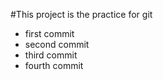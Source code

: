 #This project is the practice for git

- first commit
- second commit
- third commit
- fourth commit
